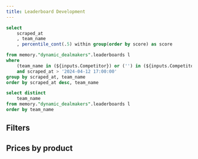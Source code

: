 ```yaml
---
title: Leaderboard Development
---
```


<!-- aggregated -->
```sql leaderboard
select
	scraped_at 
	, team_name 
	, percentile_cont(.5) within group(order by score) as score

from memory."dynamic_dealmakers".leaderboards l
where 
    (team_name in (${inputs.Competitor}) or ('') in (${inputs.Competitor}))
    and scraped_at > '2024-04-12 17:00:00'
group by scraped_at, team_name
order by scraped_at desc, team_name
```


<!-- filters -->
```sql competitors
select distinct
    team_name
from memory."dynamic_dealmakers".leaderboards l
order by team_name
```


## Filters 
<Multiselect
    data={competitors}
    name=Competitor
    value=team_name
    label=team_name
    title="Select a Team"
    />

## Prices by product
<LineChart 
    data={leaderboard}
    x=scraped_at
    y=score 
    series=team_name
    type=grouped
    yAxisTitle="Revenue (EUR)"
    xAxisTitle="Date"
    xFmt="mmmm d, yyyy H:MM:SS AM/PM"
    xAxisLabels=true
/>

<DataTable data={leaderboard} search=true sort=false>
    <Column id="scraped_at" title="scraped_at" fmt="mmmm d, yyyy H:MM:SS AM/PM" />
    <Column id="team_name" title="team_name" />
    <Column id="score" title="score" fmt='#,##0' />
</DataTable>

